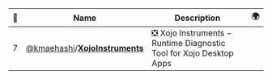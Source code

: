 |:star2: | Name | Description | 🌍|
|---|---|---|---|
|7|[@kmaehashi](https://github.com/kmaehashi)/[**XojoInstruments**](https://github.com/kmaehashi/XojoInstruments)|:negative_squared_cross_mark: Xojo Instruments − Runtime Diagnostic Tool for Xojo Desktop Apps||

